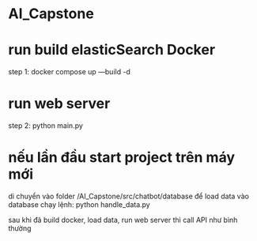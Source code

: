 # AI_Capstone

# run build elasticSearch Docker

step 1: docker compose up —build -d

# run web server

step 2: python main.py

# nếu lần đầu start project trên máy mới

di chuyển vào folder /AI_Capstone/src/chatbot/database để load data vào database
chạy lệnh: python handle_data.py

sau khi đã build docker, load data, run web server thì call API như bình thường
